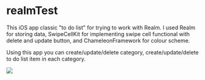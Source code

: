 # realmTest
This iOS app classic "to do list" for trying to work with Realm.
I used Realm for storing data, SwipeCellKit for implementing swipe cell functional with delete and update button, and ChameleonFramework for colour scheme.

Using this app you can create/update/delete category, create/update/delete to do list item in each category.

![](https://github.com/oceaniswater/realmTest/blob/main/Media/Simulator%20Screen%20Recording%20-%20iPhone%2014%20Pro%20-%202023-02-20%20at%2013.29.37.gif)
